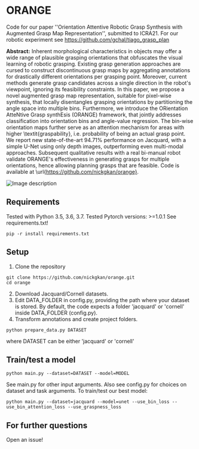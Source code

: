 # ORANGE

Code for our paper ''Orientation Attentive Robotic Grasp Synthesis with Augmented Grasp Map Representation'', submitted to ICRA21. For our robotic experiment see https://github.com/gchal/tiago_grasp_plan

 **Abstract:** 
Inherent morphological characteristics in objects may offer a wide range of plausible grasping orientations that obfuscates the visual learning of robotic grasping. Existing grasp generation approaches are cursed to construct discontinuous grasp maps by aggregating annotations for drastically different orientations per grasping point. Moreover, current methods generate grasp candidates across a single direction in the robot's viewpoint, ignoring its feasibility constraints.
In this paper, we propose a novel augmented grasp map representation, suitable for pixel-wise synthesis, that locally disentangles grasping orientations by partitioning the angle space into multiple bins. Furthermore, we introduce the ORientation AtteNtive Grasp synthEsis (ORANGE) framework, that jointly addresses classification into orientation bins and angle-value regression. The bin-wise orientation maps further serve as an attention mechanism for areas with higher \textit{graspability}, i.e. probability of being an actual grasp point. We report new state-of-the-art 94.71\% performance on Jacquard, with a simple U-Net using only depth images, outperforming even multi-modal approaches. Subsequent qualitative results with a real bi-manual robot validate ORANGE's effectiveness in generating grasps for multiple orientations, hence allowing planning grasps that are feasible. Code is available at \url{https://github.com/nickgkan/orange}.

 ![Image description](orange.png)


## Requirements
Tested with Python 3.5, 3.6, 3.7.
Tested Pytorch versions: >=1.0.1
See requirements.txt!
```
pip -r install requirements.txt
```

## Setup
1. Clone the repository
```
git clone https://github.com/nickgkan/orange.git
cd orange
```
2. Download Jacquard/Cornell datasets.
3. Edit DATA_FOLDER in config.py, providing the path where your dataset is stored.
By default, the code expects a folder 'jacquard' or 'cornell' inside DATA_FOLDER (config.py).
4. Transform annotations and create project folders.
```
python prepare_data.py DATASET
```
where DATASET can be either 'jacquard' or 'cornell'


## Train/test a model
```
python main.py --dataset=DATASET --model=MODEL
```
See main.py for other input arguments.
Also see config.py for choices on dataset and task arguments.
To train/test our best model:
```
python main.py --dataset=jacquard --model=unet --use_bin_loss --use_bin_attention_loss --use_graspness_loss
```

## For further questions
Open an issue!
